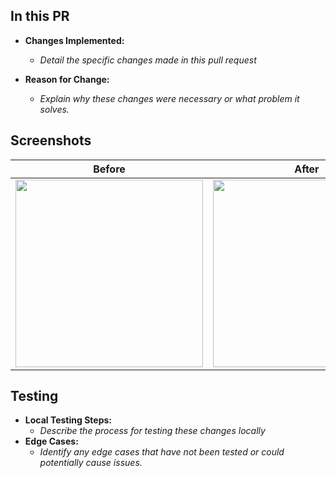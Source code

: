 <!--
## PR BOT Commands:

### DESCRIBE (run on PR creation)
Generates PR description - title, type, summary, code walkthrough, and labels.
Comment `/describe` to run.

### REVIEW (run on PR creation)
Adjustable feedback about the PR, possible issues, security concerns, review effort, and more.
Comment `/review` to run.

### IMPROVE (run on PR creation)
Code suggestions for improving the PR.
Comment `/improve` to run.

## Tagging
- `[Design Approved]`: Indicate if the changes affect the design. Add this tag once the design changes are approved.
- `[QA]`: Trigger Android and iOS build for testing changes. Add this tag to initiate the QA build process.
-->

## In this PR

- **Changes Implemented:**

  - _Detail the specific changes made in this pull request_

- **Reason for Change:**
  - _Explain why these changes were necessary or what problem it solves._

## Screenshots

| Before                    | After                     |
| ------------------------- | ------------------------- |
| <img src="" width="300"/> | <img src="" width="300"/> |

## Testing

- **Local Testing Steps:**
  - _Describe the process for testing these changes locally_
- **Edge Cases:**
  - _Identify any edge cases that have not been tested or could potentially cause issues._
